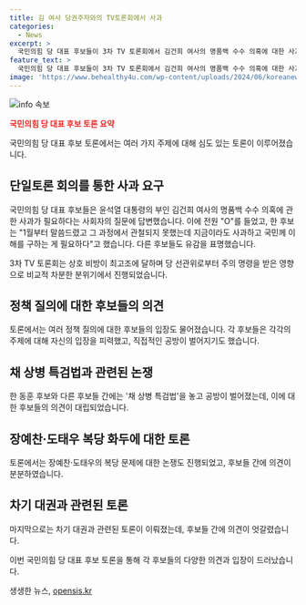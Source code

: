 ```yaml
---
title: 김 여사 당권주자와의 TV토론회에서 사과
categories:
  - News
excerpt: >
  국민의힘 당 대표 후보들이 3차 TV 토론회에서 김건희 여사의 명품백 수수 의혹에 대한 사과 필요성을 언급하며 공방을 벌였다. 논점은 비동의간음죄, 외국인 투표권, 양안 관계, 채 상병 특검법, 장예찬·도태우 복당에 대한 의견 충돌이 주를 이뤘고, 당 대표 후보들은 자신의 입장을 제시하며 격렬한 논쟁을 벌였다. 이에 토론회는 당 선관위의 주의 명령도 받은 영향으로 상대적으로 차분한 분위기에서 진행되었다.
feature_text: >
  국민의힘 당 대표 후보들이 3차 TV 토론회에서 김건희 여사의 명품백 수수 의혹에 대한 사과 필요성을 언급하며 공방을 벌였다. 논점은 비동의간음죄, 외국인 투표권, 양안 관계, 채 상병 특검법, 장예찬·도태우 복당에 대한 의견 충돌이 주를 이뤘고, 당 대표 후보들은 자신의 입장을 제시하며 격렬한 논쟁을 벌였다. 이에 토론회는 당 선관위의 주의 명령도 받은 영향으로 상대적으로 차분한 분위기에서 진행되었다.
image: 'https://www.behealthy4u.com/wp-content/uploads/2024/06/koreanews.jpg'
---
```


<p><img src="https://www.behealthy4u.com/wp-content/uploads/2024/06/koreanews.jpg" alt="info 속보" /></p>

<p><b><span style="color: #ee2323;">국민의힘 당 대표 후보 토론 요약</span></b></p>

<p>국민의힘 당 대표 후보 토론에서는 여러 가지 주제에 대해 심도 있는 토론이 이루어졌습니다.</p>

<h2 data-ke-size="size26">단일토론 회의를 통한 사과 요구</h2>

<p>국민의힘 당 대표 후보들은 윤석열 대통령의 부인 김건희 여사의 명품백 수수 의혹에 관한 사과가 필요하다는 사회자의 질문에 답변했습니다. 이에 전원 "O"를 들었고, 한 후보는 "1월부터 말씀드렸고 그 과정에서 관철되지 못했는데 지금이라도 사과하고 국민께 이해를 구하는 게 필요하다"고 했습니다. 다른 후보들도 유감을 표명했습니다.</p>

<p data-ke-size="size16">3차 TV 토론회는 상호 비방이 최고조에 달하며 당 선관위로부터 주의 명령을 받은 영향으로 비교적 차분한 분위기에서 진행되었습니다.</p>

<h2 data-ke-size="size26">정책 질의에 대한 후보들의 의견</h2>

<p>토론에서는 여러 정책 질의에 대한 후보들의 입장도 물어졌습니다. 각 후보들은 각각의 주제에 대해 자신의 입장을 피력했고, 직접적인 공방이 벌어지기도 했습니다.</p>

<h2 data-ke-size="size26">채 상병 특검법과 관련된 논쟁</h2>

<p>한 동훈 후보와 다른 후보들 간에는 '채 상병 특검법'을 놓고 공방이 벌어졌는데, 이에 대한 후보들의 의견이 대립되었습니다.</p>

<h2 data-ke-size="size26">장예찬·도태우 복당 화두에 대한 토론</h2>

<p>토론에서는 장예찬·도태우의 복당 문제에 대한 논쟁도 진행되었고, 후보들 간에 의견이 분분하였습니다.</p>

<h2 data-ke-size="size26">차기 대권과 관련된 토론</h2>

<p>마지막으로는 차기 대권과 관련된 토론이 이뤄졌는데, 후보들 간에 의견이 엇갈렸습니다.</p>

<p>이번 국민의힘 당 대표 후보 토론을 통해 각 후보들의 다양한 의견과 입장이 드러났습니다.</p>
생생한 뉴스, <a href="https://opensis.kr" rel="dofollow">opensis.kr</a>


